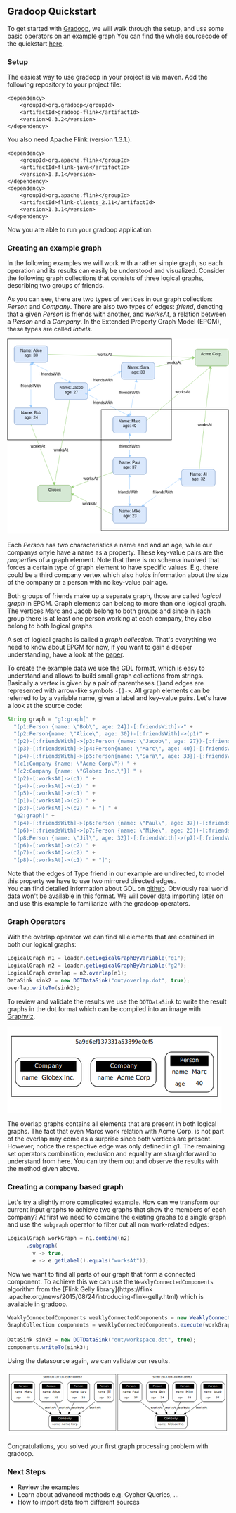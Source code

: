 ## Gradoop Quickstart

To get started with [Gradoop](http://www.gradoop.com), we will walk through the setup, and 
uss some basic operators on an example graph You can find the whole sourcecode of the quickstart [here](src/main/java/GradoopQuickstart.java).

### Setup

The easiest way to use gradoop in your project is via maven. Add the following repository to your project file:

```
<dependency>
    <groupId>org.gradoop</groupId>
    <artifactId>gradoop-flink</artifactId>
    <version>0.3.2</version>
</dependency>
```
You also need Apache Flink (version 1.3.1.):
```
<dependency>
    <groupId>org.apache.flink</groupId>
    <artifactId>flink-java</artifactId>
    <version>1.3.1</version>
</dependency>
<dependency>
    <groupId>org.apache.flink</groupId>
    <artifactId>flink-clients_2.11</artifactId>
    <version>1.3.1</version>
</dependency>
```
Now you are able to run your gradoop application.

### Creating an example graph
In the following examples we will work with a rather simple graph, so each operation and its 
results can easily be understood and visualized. Consider the following graph collections that consists of three logical graphs, describing two groups of friends.

As you can see, there are two types of vertices in our graph collection: _Person_ and _Company_. 
There are also two types of edges: _friend_, denoting that a given _Person_ is friends with 
another, and _worksAt_, a relation between a _Person_ and a _Company_. 
In the Extended Property Graph Model (EPGM), these types are called _labels_.

![example graph](images/example-graph.png)

Each _Person_ has two characteristics a name and and an age, while our companys onyle have a
 name as a property. These key-value pairs are the _properties_ of a graph element. Note that 
 there is no schema involved that forces a certain type of graph element to have specific values.
 E.g. there could be a third company vertex which also holds information about the size of 
 the company or a person with no key-value pair age. 
 
 Both groups of friends make up a separate graph, those are called _logical graph_ in EPGM. Graph
  elements can belong to more than one logical graph. The vertices Marc and Jacob belong to both 
  groups  and since in each group there is at least one person working at each company, they also belong 
  to both logical graphs.  
 
 A set of logical graphs is called a _graph collection_. That's everything we need to know about 
 EPGM for now, if you want to gain a deeper understanding, have a look at the [paper](http://dbs.uni-leipzig.de/file/EPGM.pdf).    


To create the example data we use the GDL format, which is easy to understand and allows 
to build small graph collections from strings. Basically a vertex is given by a pair of 
parentheses `()`and edges are represented with arrow-like symbols `-[]->`. All 
graph elements can be referred to by a variable name, given a label and key-value pairs. Let's have a look at the source code:

```java 
String graph = "g1:graph[" + 
  "(p1:Person {name: \"Bob\", age: 24})-[:friendsWith]->" +
  "(p2:Person{name: \"Alice\", age: 30})-[:friendsWith]->(p1)" +
  "(p2)-[:friendsWith]->(p3:Person {name: \"Jacob\", age: 27})-[:friendsWith]->(p2) " +
  "(p3)-[:friendsWith]->(p4:Person{name: \"Marc\", age: 40})-[:friendsWith]->(p3) " +
  "(p4)-[:friendsWith]->(p5:Person{name: \"Sara\", age: 33})-[:friendsWith]->(p4) " +
  "(c1:Company {name: \"Acme Corp\"}) " +
  "(c2:Company {name: \"Globex Inc.\"}) " +
  "(p2)-[:worksAt]->(c1) " +
  "(p4)-[:worksAt]->(c1) " +
  "(p5)-[:worksAt]->(c1) " +
  "(p1)-[:worksAt]->(c2) " +
  "(p3)-[:worksAt]->(c2) " + "] " +
  "g2:graph[" +
  "(p4)-[:friendsWith]->(p6:Person {name: \"Paul\", age: 37})-[:friendsWith]->(p4) " +
  "(p6)-[:friendsWith]->(p7:Person {name: \"Mike\", age: 23})-[:friendsWith]->(p6) " +
  "(p8:Person {name: \"Jil\", age: 32})-[:friendsWith]->(p7)-[:friendsWith]->(p8) " +
  "(p6)-[:worksAt]->(c2) " +
  "(p7)-[:worksAt]->(c2) " +
  "(p8)-[:worksAt]->(c1) " + "]";
```
Note that the edges of Type friend in our example are undirected, to model this property we 
have to use two mirrored directed edges.  
You can find detailed information about GDL on [github](https://github.com/s1ck/gdl).
Obviously real world data won't be available in this format. We will cover data importing 
later on and use this example to familiarize  with the gradoop operators.

### Graph Operators
With the overlap operator we can find all elements that are contained in both our logical 
graphs:
```java
LogicalGraph n1 = loader.getLogicalGraphByVariable("g1");
LogicalGraph n2 = loader.getLogicalGraphByVariable("g2");
LogicalGraph overlap = n2.overlap(n1);
DataSink sink2 = new DOTDataSink("out/overlap.dot", true);
overlap.writeTo(sink2);
```
To review and validate the results we use the `DOTDataSink` to write the result graphs in 
the dot format which can be compiled into an image with [Graphviz](https://www.graphviz.org/). 

![overlap graph](images/overlap.png)

The overlap graphs contains all elements that are present in both logical graphs. The fact that 
even Marcs work relation with Acme Corp. is not part of the overlap may come as a surprise since 
both vertices are present. However, notice the respective edge was only defined in g1.
The remaining set operators combination, exclusion and equality are straightforward to
 understand from here. You can try them out and observe the results with the method given above. 

### Creating a company based graph 

Let's try a slightly more complicated example. How can we transform our current input graphs to 
achieve two graphs that show the members of each company? At first we need to combine the existing 
graphs to a single graph and use the `subgraph` operator to filter out all non work-related edges:
```java
LogicalGraph workGraph = n1.combine(n2)
      .subgraph(
        v -> true,
        e -> e.getLabel().equals("worksAt"));
```

Now we want to find all parts of our graph that form a connected component. To achieve this we 
can use the `WeaklyConnectedComponents` algorithm from the [Flink Gelly library](https://flink
.apache.org/news/2015/08/24/introducing-flink-gelly.html) which is available in gradoop.  
```java
WeaklyConnectedComponents weaklyConnectedComponents = new WeaklyConnectedComponents(10);
GraphCollection components = weaklyConnectedComponents.execute(workGraph);

DataSink sink3 = new DOTDataSink("out/workspace.dot", true);
components.writeTo(sink3);
```

Using the datasource again, we can validate our results.

![workspace graph](images/workspace.png)


Congratulations, you solved your first graph processing problem with gradoop. 


### Next Steps 

* Review the [examples](https://github.com/dbs-leipzig/gradoop/tree/master/gradoop-examples)
* Learn about advanced methods e.g. Cypher Queries, ...
* How to import data from different sources